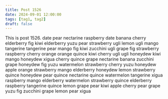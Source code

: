 ```yaml
---
title: Post 1526
date: 2024-09-01 12:00:00
tags: [tag1, tag2]
draft: false
---
```

This is post 1526.
date
pear
nectarine
raspberry
date
banana
cherry
elderberry
fig
kiwi
elderberry
yuzu
pear
strawberry
ugli
lemon
ugli
mango
tangerine
tangerine
pear
mango
fig
kiwi
zucchini
ugli
grape
fig
strawberry
raspberry
cherry
orange
orange
quince
kiwi
cherry
ugli
ugli
honeydew
kiwi
mango
honeydew
xigua
cherry
quince
grape
nectarine
banana
zucchini
grape
honeydew
fig
yuzu
watermelon
strawberry
cherry
yuzu
honeydew
apple
orange
strawberry
mango
elderberry
honeydew
lemon
strawberry
quince
honeydew
pear
quince
nectarine
quince
watermelon
tangerine
xigua
raspberry
mango
elderberry
watermelon
strawberry
quince
elderberry
raspberry
tangerine
quince
lemon
grape
pear
kiwi
apple
cherry
pear
grape
yuzu
fig
zucchini
grape
lemon
pear
xigua
